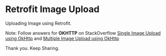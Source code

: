 # Retrofit Image Upload

Uploading Image using Retrofit.


Note: Follow answers for **OKHTTP** on StackOverflow [Single Image Upload using OkHttp](http://stackoverflow.com/a/34127008/1318946) and [Multiple Image Upload using OkHttp](http://stackoverflow.com/a/34411666/1318946)

Thank you. Keep Sharing.